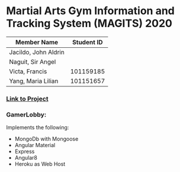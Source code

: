 # Martial Arts Gym Information and Tracking System (MAGITS) 2020

| Member Name |Student ID|
|----------|:-------------:|
| Jacildo, John Aldrin ||
| Naguit, Sir Angel ||
| Victa, Francis |101159185|
| Yang, Maria Lilian |101151657|

### [Link to Project](https://quiet-meadow-85627.herokuapp.com/)

### GamerLobby:
Implements the following:
- MongoDb with Mongoose
- Angular Material
- Express
- Angular8
- Heroku as Web Host
